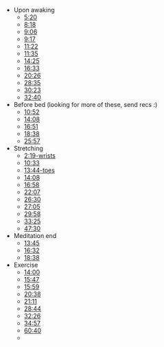 - Upon awaking
	- [5:20](https://youtu.be/Qtg7v1QG0PM?si=rCg-P_XxUPCuBlz_)
	- [8:18](https://youtu.be/MD6Dfd8bAOE?si=GEh4WYaRkaB-ozOH)
	- [9:06](https://youtu.be/hKsAjoj4UK4?si=4UUWNHaUf-ULQIG_)
	- [9:17](https://youtu.be/PzSVekqNiuA?si=BQDVwbIUfdZCmRk7)
	- [11:22](https://youtu.be/g9h6anH7n0U?si=G7EcnteDB08IuVxY)
	- [11:35](https://youtu.be/o_73FeXw3ZI?si=yX5eeGxuGPVpbqBx)
	- [14:25](https://youtu.be/JyoGiNZLxaU?si=6_aWNeQMFGNWFNuK)
	- [16:33](https://youtu.be/Mue03S6ufaM?si=oeB52DNZ_F2zoO4-)
	- [20:26](https://youtu.be/velPc7_mFsk?si=Wrr-4DBNjqbsjbLI)
	- [28:35](https://youtu.be/UU6CDCQjZbg?si=rk5axvp8qEkYkhZf)
	- [30:23](https://youtu.be/NZmPE0jQqpY?si=7Y8xjW5Nf7SQVPnb)
	- [32:40](https://youtu.be/ZfF0Av3U2RU?si=oNdmB_AMVhQwU5QC)
- Before bed (looking for more of these, send recs :)
	- [10:52](https://youtu.be/gThASV6v1dM?si=VCgm7emmR4s1wpTO)
	- [14:08](https://youtu.be/RI5gOBeTqyE?si=y7uCJP-XrtDTdKhL)
	- [16:51](https://youtu.be/rsuO6K2RUtI?si=yEC4-MMyFRdrbJ__)
	- [18:38](https://youtu.be/W_1rFGUMnT8?si=ddKqF2TP2m4hhRg3)
	- [25:57](https://youtu.be/SLMJezt8XKg?si=e_9Ptj5xDvqFtqhP)
- Stretching
	- [2:19-wrists](https://youtu.be/rsRuItFgmSQ?si=aVb_dgohx8HqZcH-)
	- [10:33](https://youtu.be/CyS_uzyXic8?si=Vb_h-h3LxTk_Pvec)
	- [13:44-toes](https://youtu.be/ratT0Ig9ZWA?si=TSFDTx843-CPFEob)
	- [14:08](https://youtu.be/YR7-jqqdbNs?si=czqVPBT4M1AUI1fS)
	- [16:58](https://youtu.be/h1AxL1Qp9eA?si=5L__RqOoPwG8vGj4)
	- [22:07](https://youtu.be/4AyTkicDjf0?si=faVL1aRLdJBT1kZ7)
	- [26:30](https://youtu.be/NQXSJzyNfH8?si=N3lLSRAhVLN4wZCz)
	- [27:05](https://youtu.be/YtnUEphd830?si=n9M2yH_NoZXV40vx)
	- [29:58](https://youtu.be/8lkJi4ldZ90?si=KuGR0uV89XBHBP0r)
	- [33:25](https://youtu.be/wCUI1bwlJqA?si=xoVbDCGROPBjSxwO)
	- [47:30](https://youtu.be/KObUQOsqQKI?si=SA0heuBwmgEKZmFX)
- Meditation end
	- [13:45](https://youtu.be/l6_xMS8jdJw?si=kP4h7c1OgYwZhG-S)
	- [16:32](https://youtu.be/Mue03S6ufaM?si=wWK8H7-fTax3F7jf)
	- [18:38](https://youtu.be/W_1rFGUMnT8?si=ddKqF2TP2m4hhRg3)
- Exercise
	- [14:00](https://youtu.be/6dw-E8kFDVg?si=L6SItYCcsEkwCYse)
	- [15:47](https://youtu.be/OPhaINgaL9I?si=oGEMa8LahLCDHoLk)
	- [15:59](https://youtu.be/Z84mScoGUMI?si=2xZBzPdX13SLgowR)
	- [20:38](https://youtu.be/mM_Xj-Tp8dE?si=CVuU2zeHMD5dA0as)
	- [21:11](https://youtu.be/2XfT8iWx394?si=l-zcNv98gAEnnbSo)
	- [28:44](https://youtu.be/1pkb7ElEuac?si=yoG8_bv9SIxv3gXk)
	- [32:26](https://youtu.be/t2UCGc4eUHo?si=XDaSdCsDLXIRNEWc)
	- [34:57](https://youtu.be/aYloLsUsp4M?si=FO-HvQIp2Rw153QO)
	- [60:40](https://youtu.be/uv5e_MZ7erg?si=4iHNeH8rZhaiVuMT)
	- 